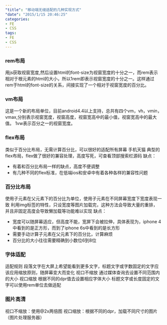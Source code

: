 ```yaml
---
"title": "移动端无缝适配的几种实现方式"
"date": "2015/1/15 20:46:25"
categories:
- FE
- CSS
tags:
- FE
- CSS
---
```



### rem布局
用js获取视窗宽度,然后设置html的font-size为视窗宽度的十分之一，而rem表示相对于根元素的html的大小，所以1rem即表示视窗宽度的十分之一。这样通过rem于html的font-size的关系，间接实现了一个相对于视窗宽度的百分比。

### vm布局
这是一个新的布局单位，目前android4.4以上支持，总共有四个vm，vh，vmin，vmax,分别表示视窗宽度，视窗高度，视窗宽高中的最小值，视窗宽高中的最大值。
1vw表示百分之一的视窗宽度。

### flex布局
类似于百分比布局，无需计算百分比，可以很好的适配所有屏幕
手机天猫 典型的flex布局，flex做了很好的兼容处理，高度写死，可查看顶部搜索栏源码
缺点：

- 有着和百分比布局一样的缺点，高度不便调整
- 有几种不同的flex标准，在低端ios和安卓中有着各种各样的兼容性问题

### 百分比布局
使用子元素在父元素下的百分比为单位，使用子元素在不同屏幕宽度下宽度表现一致
利用img标签的特性，只设宽度等图片加载完，这种方法会导致大量的重排，并且非固定高度会导致懒加载等功能难以实现
缺点：

- 宽度可以随屏幕适应，但高度不能，宽屏下会被拉伸，具体表现为，iphone 4中看到的是正方形，而到了iphone 6s中看到的是长方形
- 需要手动计算子元素在父元素下的百分比，计算麻烦
- 百分比的大小往往需要精确到小数位6到8位

### 字体适配
适配规则
段落文字在大屏上希望能看到更多文字，标题文字或字数固定的文字应该应用缩放原则，随屏幕变大而变化
视口不缩放
通过媒体查询去设置不同范围内的大小
视口缩放
根据不同的dpr值去设置相应字体大小
标题文字或长度固定的文字可以使用rem单位去做适配


### 图片高清
视口不缩放：使用@2x两倍图
视口缩放：根据不同的dpr，加载不同尺寸的图片（图片处理服务器）
